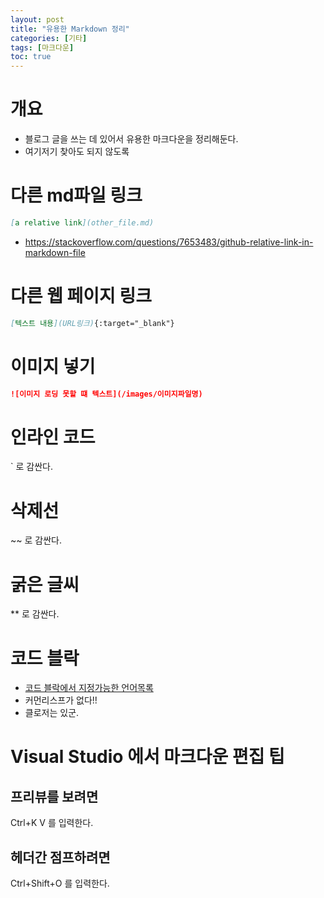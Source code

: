 ```yaml
---
layout: post
title: "유용한 Markdown 정리"
categories: [기타]
tags: [마크다운]
toc: true
---
```


# 개요
- 블로그 글을 쓰는 데 있어서 유용한 마크다운을 정리해둔다.
- 여기저기 찾아도 되지 않도록 

# 다른 md파일 링크 
```md
[a relative link](other_file.md)
```
- https://stackoverflow.com/questions/7653483/github-relative-link-in-markdown-file

# 다른 웹 페이지 링크 
```md
[텍스트 내용](URL링크){:target="_blank"}
```
# 이미지 넣기 
```md
![이미지 로딩 못할 떄 텍스트](/images/이미지파일명)
```

# 인라인 코드 
` 로 감싼다. 

# 삭제선 
~~ 로 감싼다. 

# 굵은 글씨 
** 로 감싼다. 

# 코드 블락
- [코드 블락에서 지정가능한 언어목록](https://docs.readme.com/rdmd/docs/code-blocks)
- 커먼리스프가 없다!!
- 클로저는 있군. 


# Visual Studio 에서 마크다운 편집 팁
## 프리뷰를 보려면
Ctrl+K V 를 입력한다. 

## 헤더간 점프하려면
Ctrl+Shift+O 를 입력한다. 

